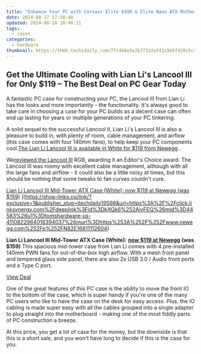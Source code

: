```yaml
---
title: "Enhance Your PC with Corsair Elite 6500 & Elite Nano ATX Motherboards: Customizable Wood or Aluminum Accent Panels Included!"
date: 2024-08-17 17:58:48
updated: 2024-08-18 10:40:11
tags:
  - cases
categories:
  - hardware
thumbnail: https://thmb.techidaily.com/7fc466e5e2b7732daf41c9b5f420c5c5add88815dae1954866b21ab967027c21.jpg
---
```


## Get the Ultimate Cooling with Lian Li's Lancool III for Only $119 – The Best Deal on PC Gear Today

A fantastic PC case for constructing your PC, the Lancool III from Lian Li has the looks and more importantly - the functionality. It's always good to take care in choosing a case for your PC builds as a decent case can often end up lasting for years or multiple generations of your PC tinkering.

 A solid sequel to the successful Lancool II, Lian Li's Lancool III is also a pleasure to build in, with plenty of room, cable management, and airflow (this case comes with four 140mm fans), to help keep your PC components cool.[The Lian Li Lancool III is available in White for $119 from Newegg](https://shop-links.co/link/?exclusive=1&publisher_slug=itechdaily19598&url=https%3A%2F%2Fclick.linksynergy.com%2Fdeeplink%3Fid%3DkXQk6%252AivFEQ%26mid%3D44583%26u1%3Dtomshardware-us-5870583523875703881%26murl%3Dhttps%253A%252F%252Fwww.newegg.com%252Fp%252FN82E16811112604) .

 We[reviewed the Lancool III](https://tools.techidaily.com) RGB, awarding it an Editor's Choice award. The Lancool III was roomy with excellent cable management, although with all the large fans and airflow - it could also be a little noisy at times, but this should be nothing that some tweaks to fan curves couldn't cure.

[Lian Li Lancool III Mid-Tower ATX Case (White): now $119 at Newegg (was $159)](https://cdn.mos.cms.futurecdn.net/VCYStz42xzCPBTF4UZMoEP-200-100.png "Lian Li Lancool III Mid-Tower ATX Case (White): now $119 at Newegg (was $159)") ](https://shop-links.co/link/?exclusive=1&publisher_slug=itechdaily19598&url=https%3A%2F%2Fclick.linksynergy.com%2Fdeeplink%3Fid%3DkXQk6%252AivFEQ%26mid%3D44583%26u1%3Dtomshardware-us-4110822964018394037%26murl%3Dhttps%253A%252F%252Fwww.newegg.com%252Fp%252FN82E16811112604)

**Lian Li Lancool III Mid-Tower ATX Case (White):** [**now $119 at Newegg**](https://shop-links.co/link/?exclusive=1&publisher_slug=itechdaily19598&url=https%3A%2F%2Fclick.linksynergy.com%2Fdeeplink%3Fid%3DkXQk6%252AivFEQ%26mid%3D44583%26u1%3Dtomshardware-us-1088481299943128816%26murl%3Dhttps%253A%252F%252Fwww.newegg.com%252Fp%252FN82E16811112604) **(was $159)**
 This spacious mid-tower case from Lian Li comes with 4 pre-installed 140mm PWN fans for out-of-the-box high airflow. With a mesh front panel and tempered glass side panel, there are also 2x USB 3.0 / Audio front ports and a Type C port.

[View Deal](https://shop-links.co/link/?exclusive=1&publisher_slug=itechdaily19598&url=https%3A%2F%2Fclick.linksynergy.com%2Fdeeplink%3Fid%3DkXQk6%252AivFEQ%26mid%3D44583%26u1%3Dtomshardware-us-4110822964018394037%26murl%3Dhttps%253A%252F%252Fwww.newegg.com%252Fp%252FN82E16811112604)

 One of the great features of this PC case is the ability to move the front IO to the bottom of the case, which is super handy if you're one of the many PC users who like to have the case on the desk for easy access. Plus, the IO cabling is made super easy with all the cables grouped into a single adapter to plug straight into the motherboard - making one of the most fiddly parts of PC construction a breeze.

 At this price, you get a lot of case for the money, but the downside is that this is a short sale, and you won't have long to decide if this is the case for you.

<ins class="adsbygoogle"
     style="display:block"
     data-ad-format="autorelaxed"
     data-ad-client="ca-pub-7571918770474297"
     data-ad-slot="1223367746"></ins>



<ins class="adsbygoogle"
     style="display:block"
     data-ad-client="ca-pub-7571918770474297"
     data-ad-slot="8358498916"
     data-ad-format="auto"
     data-full-width-responsive="true"></ins>
